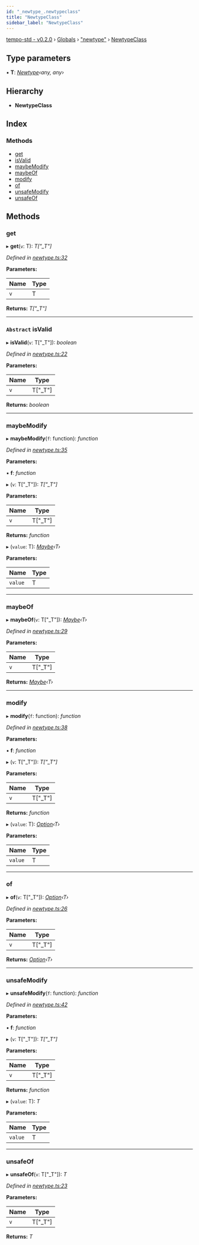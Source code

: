 ```yaml
---
id: "_newtype_.newtypeclass"
title: "NewtypeClass"
sidebar_label: "NewtypeClass"
---
```


[tempo-std - v0.2.0](../index.md) › [Globals](../globals.md) › ["newtype"](../modules/_newtype_.md) › [NewtypeClass](_newtype_.newtypeclass.md)

## Type parameters

▪ **T**: *[Newtype](../interfaces/_newtype_.newtype.md)‹any, any›*

## Hierarchy

* **NewtypeClass**

## Index

### Methods

* [get](_newtype_.newtypeclass.md#get)
* [isValid](_newtype_.newtypeclass.md#abstract-isvalid)
* [maybeModify](_newtype_.newtypeclass.md#maybemodify)
* [maybeOf](_newtype_.newtypeclass.md#maybeof)
* [modify](_newtype_.newtypeclass.md#modify)
* [of](_newtype_.newtypeclass.md#of)
* [unsafeModify](_newtype_.newtypeclass.md#unsafemodify)
* [unsafeOf](_newtype_.newtypeclass.md#unsafeof)

## Methods

###  get

▸ **get**(`v`: T): *T["_T"]*

*Defined in [newtype.ts:32](https://github.com/fponticelli/tempo/blob/master/std/src/newtype.ts#L32)*

**Parameters:**

Name | Type |
------ | ------ |
`v` | T |

**Returns:** *T["_T"]*

___

### `Abstract` isValid

▸ **isValid**(`v`: T["_T"]): *boolean*

*Defined in [newtype.ts:22](https://github.com/fponticelli/tempo/blob/master/std/src/newtype.ts#L22)*

**Parameters:**

Name | Type |
------ | ------ |
`v` | T["_T"] |

**Returns:** *boolean*

___

###  maybeModify

▸ **maybeModify**(`f`: function): *function*

*Defined in [newtype.ts:35](https://github.com/fponticelli/tempo/blob/master/std/src/newtype.ts#L35)*

**Parameters:**

▪ **f**: *function*

▸ (`v`: T["_T"]): *T["_T"]*

**Parameters:**

Name | Type |
------ | ------ |
`v` | T["_T"] |

**Returns:** *function*

▸ (`value`: T): *[Maybe](../modules/_maybe_.md#maybe)‹T›*

**Parameters:**

Name | Type |
------ | ------ |
`value` | T |

___

###  maybeOf

▸ **maybeOf**(`v`: T["_T"]): *[Maybe](../modules/_maybe_.md#maybe)‹T›*

*Defined in [newtype.ts:29](https://github.com/fponticelli/tempo/blob/master/std/src/newtype.ts#L29)*

**Parameters:**

Name | Type |
------ | ------ |
`v` | T["_T"] |

**Returns:** *[Maybe](../modules/_maybe_.md#maybe)‹T›*

___

###  modify

▸ **modify**(`f`: function): *function*

*Defined in [newtype.ts:38](https://github.com/fponticelli/tempo/blob/master/std/src/newtype.ts#L38)*

**Parameters:**

▪ **f**: *function*

▸ (`v`: T["_T"]): *T["_T"]*

**Parameters:**

Name | Type |
------ | ------ |
`v` | T["_T"] |

**Returns:** *function*

▸ (`value`: T): *[Option](../modules/_option_.md#option)‹T›*

**Parameters:**

Name | Type |
------ | ------ |
`value` | T |

___

###  of

▸ **of**(`v`: T["_T"]): *[Option](../modules/_option_.md#option)‹T›*

*Defined in [newtype.ts:26](https://github.com/fponticelli/tempo/blob/master/std/src/newtype.ts#L26)*

**Parameters:**

Name | Type |
------ | ------ |
`v` | T["_T"] |

**Returns:** *[Option](../modules/_option_.md#option)‹T›*

___

###  unsafeModify

▸ **unsafeModify**(`f`: function): *function*

*Defined in [newtype.ts:42](https://github.com/fponticelli/tempo/blob/master/std/src/newtype.ts#L42)*

**Parameters:**

▪ **f**: *function*

▸ (`v`: T["_T"]): *T["_T"]*

**Parameters:**

Name | Type |
------ | ------ |
`v` | T["_T"] |

**Returns:** *function*

▸ (`value`: T): *T*

**Parameters:**

Name | Type |
------ | ------ |
`value` | T |

___

###  unsafeOf

▸ **unsafeOf**(`v`: T["_T"]): *T*

*Defined in [newtype.ts:23](https://github.com/fponticelli/tempo/blob/master/std/src/newtype.ts#L23)*

**Parameters:**

Name | Type |
------ | ------ |
`v` | T["_T"] |

**Returns:** *T*
